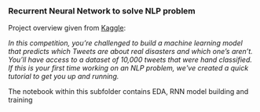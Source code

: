 ### Recurrent Neural Network to solve NLP problem


Project overview given from [Kaggle](https://www.kaggle.com/c/nlp-getting-started/overview):

*In this competition, you’re challenged to build a machine learning model that predicts which Tweets are about real disasters and which one’s aren’t. You’ll have access to a dataset of 10,000 tweets that were hand classified. If this is your first time working on an NLP problem, we've created a quick tutorial to get you up and running.*

The notebook within this subfolder contains EDA, RNN model building and training
